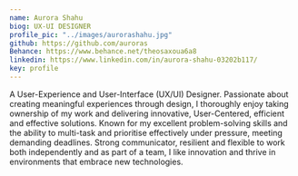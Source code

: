 ```yaml
---
name: Aurora Shahu
biog: UX-UI DESIGNER
profile_pic: "../images/aurorashahu.jpg"
github: https://github.com/auroras
Behance: https://www.behance.net/theosaxoua6a8
linkedin: https://www.linkedin.com/in/aurora-shahu-03202b117/
key: profile
---
```

A User-Experience and User-Interface (UX/UI) Designer. Passionate about creating meaningful experiences through design, I thoroughly enjoy taking ownership of my work and delivering innovative, User-Centered, efficient and effective solutions. Known for my excellent problem-solving skills and the ability to multi-task and prioritise effectively under pressure, meeting demanding deadlines. Strong communicator, resilient and flexible to work both independently and as part of a team, I like innovation and thrive in environments that embrace new technologies. 